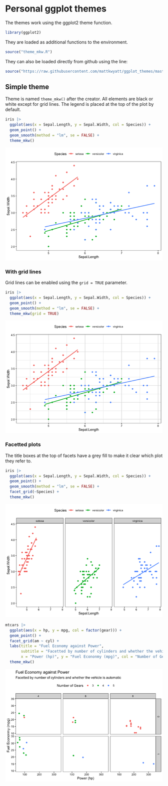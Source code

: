 Personal ggplot themes
================

The themes work using the ggplot2 theme function.

``` r
library(ggplot2)
```

They are loaded as additional functions to the environment.

``` r
source("theme_mkw.R")
```

They can also be loaded directly from github using the line:

```r
source("https://raw.githubusercontent.com/mattkwyatt/ggplot_themes/master/theme_mkw.R")
```

## Simple theme

Theme is named `theme_mkw()` after the creator. All elements are black
or white except for grid lines. The legend is placed at the top of the
plot by default.

``` r
iris |> 
  ggplot(aes(x = Sepal.Length, y = Sepal.Width, col = Species)) +
  geom_point() +
  geom_smooth(method = "lm", se = FALSE) +
  theme_mkw()
```

![](README_files/figure-gfm/mkw_theme-1.png)<!-- -->

### With grid lines

Grid lines can be enabled using the `grid = TRUE` parameter.

``` r
iris |> 
  ggplot(aes(x = Sepal.Length, y = Sepal.Width, col = Species)) +
  geom_point() +
  geom_smooth(method = "lm", se = FALSE) +
  theme_mkw(grid = TRUE)
```

![](README_files/figure-gfm/mkw_grid-1.png)<!-- -->

### Facetted plots

The title boxes at the top of facets have a grey fill to make it clear
which plot they refer to.

``` r
iris |> 
  ggplot(aes(x = Sepal.Length, y = Sepal.Width, col = Species)) +
  geom_point() +
  geom_smooth(method = "lm", se = FALSE) +
  facet_grid(~Species) +
  theme_mkw()
```

![](README_files/figure-gfm/facet_demo-1.png)<!-- -->

``` r
mtcars |> 
  ggplot(aes(x = hp, y = mpg, col = factor(gear))) +
  geom_point() +
  facet_grid(am ~ cyl) +
  labs(title = "Fuel Economy against Power",
       subtitle = "Facetted by number of cylinders and whether the vehicle is automatic",
       x = "Power (hp)", y = "Fuel Econonmy (mpg)", col = "Number of Gears") +
  theme_mkw()
```

![](README_files/figure-gfm/unnamed-chunk-1-1.png)<!-- -->

